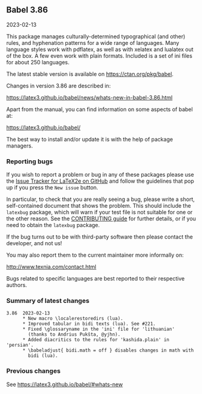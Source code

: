 ## Babel 3.86

2023-02-13

This package manages culturally-determined typographical (and other)
rules, and hyphenation patterns for a wide range of languages. Many
language styles work with pdflatex, as well as with xelatex and
lualatex out of the box. A few even work with plain formats. Included
is a set of ini files for about 250 languages.

The latest stable version is available on <https://ctan.org/pkg/babel>.

Changes in version 3.86 are described in:

https://latex3.github.io/babel/news/whats-new-in-babel-3.86.html

Apart from the manual, you can find information on some aspects of babel at:

https://latex3.github.io/babel/

The best way to install and/or update it is with the help of package
managers.

### Reporting bugs

If you wish to report a problem or bug in any of these packages please
use the
[Issue Tracker for LaTeX2e on GitHub](https://github.com/latex3/babel/issues)
and follow the guidelines that pop up if you press the `New issue`
button.

In particular, to check that you are really seeing a bug, please write
a short, self-contained document that shows the problem. This should
include the `latexbug` package, which will warn if your test file is
not suitable for one or the other reason. See the
[CONTRIBUTING guide](https://github.com/latex3/latex2e/blob/master/CONTRIBUTING.md)
for further details, or if you need to obtain the `latexbug` package.

If the bug turns out to be with third-party software then please
contact the developer, and not us!

You may also report them to the current maintainer more informally on:

   http://www.texnia.com/contact.html

Bugs related to specific languages are best reported to their
respective authors.

### Summary of latest changes
```
3.86  2023-02-13
      * New macro \localerestoredirs (lua).
      * Improved tabular in bidi texts (lua). See #221.
      * Fixed \glossaryname in the 'ini' file for 'lithuanian'
        (thanks to Andrius Pukšta, @yjhn).
      * Added diacritics to the rules for 'kashida.plain' in 'persian'.
      * \babeladjust{ bidi.math = off } disables changes in math with
        bidi (lua).
```

### Previous changes

See https://latex3.github.io/babel/#whats-new
